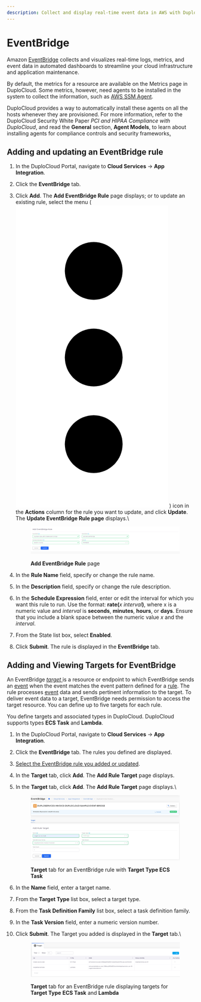 ```yaml
---
description: Collect and display real-time event data in AWS with DuploCloud
---
```


# EventBridge

Amazon [EventBridge](https://docs.aws.amazon.com/eventbridge) collects and visualizes real-time logs, metrics, and event data in automated dashboards to streamline your cloud infrastructure and application maintenance.

By default, the metrics for a resource are available on the Metrics page in DuploCloud. Some metrics, however, need agents to be installed in the system to collect the information, such as [AWS  SSM Agent](https://docs.aws.amazon.com/systems-manager/latest/userguide/ssm-agent.html).&#x20;

DuploCloud provides a way to automatically install these agents on all the hosts whenever they are provisioned. For more information, refer to the DuploCloud Security White Paper _PCI and HIPAA Compliance with DuploCloud_, and read the **General** section, **Agent Models**, to learn about installing agents for compliance controls and security frameworks[.](https://portal.duplocloud.net/compliance/Implementation.html?\_\_hstc=199910065.5cb100958892546d1fc484f311cab1cc.1640799817379.1643935000925.1643939246257.67&\_\_hssc=199910065.5.1643939246257&\_\_hsfp=29941011#agent-modules)

## Adding and updating an EventBridge rule

1. In the DuploCloud Portal, navigate to **Cloud Services** -> **App Integration**.
2. Click the **EventBridge** tab.
3.  Click **Add**. The **Add EventBridge Rule** page displays; or to update an existing rule, select the menu ( <img src="../../.gitbook/assets/Kabab_three_Vertical_dots (3).png" alt="" data-size="line"> ) icon in the **Actions** column for the rule you want to update, and click **Update**. The **Update EventBridge Rule page** displays.\


    <figure><img src="../../.gitbook/assets/ebr1.png" alt=""><figcaption><p><strong>Add EventBridge Rule</strong> page</p></figcaption></figure>
4. In the **Rule Name** field, specify or change the rule name.
5. In the **Description** field, specify or change the rule description.
6. In the **Schedule Expression** field, enter or edit the interval for which you want this rule to run. Use the format: **rate(**_x_ _interval_**)**, where x is a numeric value and _interval_ is **seconds**, **minutes**, **hours**, or **days**. Ensure that you include a blank space between the numeric value _x_ and the _interval_.
7. From the State list box, select **Enabled**.
8. Click **Submit**. The rule is displayed in the **EventBridge** tab.

## Adding and Viewing Targets for EventBridge

An EventBridge [_target_ ](https://docs.aws.amazon.com/eventbridge/latest/userguide/eb-targets.html)is a resource or endpoint to which EventBridge sends an [event](https://docs.aws.amazon.com/eventbridge/latest/userguide/eb-events.html) when the event matches the event pattern defined for a [rule](https://docs.aws.amazon.com/eventbridge/latest/userguide/eb-rules.html). The rule processes [event](https://docs.aws.amazon.com/eventbridge/latest/userguide/eb-events.html) data and sends pertinent information to the target. To deliver event data to a target, EventBridge needs permission to access the target resource. You can define up to five targets for each rule.

You define targets and associated types in DuploCloud. DuploCloud supports types **ECS Task** and **Lambda**.

1. In the DuploCloud Portal, navigate to **Cloud Services** -> **App Integration**.
2. Click the **EventBridge** tab. The rules you defined are displayed.
3. [Select the EventBridge rule you added or updated](cloud-watch.md#adding-and-updating-a-cloudwatch-eventbridge-rule).&#x20;
4. In the **Target** tab, click **Add**. The **Add Rule Target** page displays.
5.  In the **Target** tab, click **Add**. The **Add Rule Target** page displays.\


    <figure><img src="../../.gitbook/assets/screenshot-nimbusweb.me-2024.02.19-16_22_27.png" alt=""><figcaption><p><strong>Target</strong> tab for an EventBridge rule with <strong>Target Type ECS Task</strong></p></figcaption></figure>
6. In the **Name** field, enter a target name.
7. From the **Target Type** list box, select a target type.
8. From the **Task Definition Family** list box, select a task definition family.
9. In the **Task Version** field, enter a numeric version number.
10. Click **Submit**. The Target you added is displayed in the **Target** tab.\


    <figure><img src="../../.gitbook/assets/CW6.png" alt=""><figcaption><p><strong>Target</strong> tab for an EventBridge rule displaying targets for <strong>Target Type</strong> <strong>ECS Task</strong> and <strong>Lambda</strong></p></figcaption></figure>

